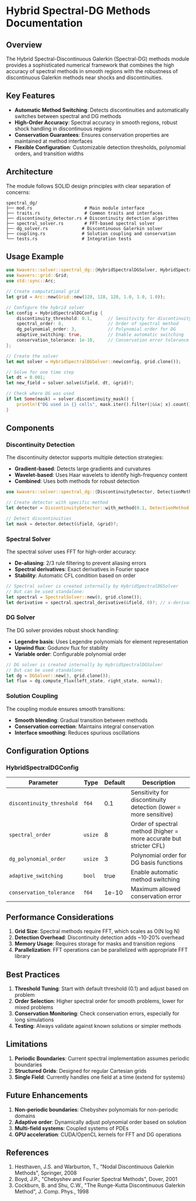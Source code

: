 # Hybrid Spectral-DG Methods Documentation

## Overview

The Hybrid Spectral-Discontinuous Galerkin (Spectral-DG) methods module provides a sophisticated numerical framework that combines the high accuracy of spectral methods in smooth regions with the robustness of discontinuous Galerkin methods near shocks and discontinuities.

## Key Features

- **Automatic Method Switching**: Detects discontinuities and automatically switches between spectral and DG methods
- **High-Order Accuracy**: Spectral accuracy in smooth regions, robust shock handling in discontinuous regions
- **Conservation Guarantees**: Ensures conservation properties are maintained at method interfaces
- **Flexible Configuration**: Customizable detection thresholds, polynomial orders, and transition widths

## Architecture

The module follows SOLID design principles with clear separation of concerns:

```
spectral_dg/
├── mod.rs                    # Main module interface
├── traits.rs                 # Common traits and interfaces
├── discontinuity_detector.rs # Discontinuity detection algorithms
├── spectral_solver.rs        # FFT-based spectral solver
├── dg_solver.rs             # Discontinuous Galerkin solver
├── coupling.rs              # Solution coupling and conservation
└── tests.rs                 # Integration tests
```

## Usage Example

```rust
use kwavers::solver::spectral_dg::{HybridSpectralDGSolver, HybridSpectralDGConfig};
use kwavers::grid::Grid;
use std::sync::Arc;

// Create computational grid
let grid = Arc::new(Grid::new(128, 128, 128, 1.0, 1.0, 1.0));

// Configure the hybrid solver
let config = HybridSpectralDGConfig {
    discontinuity_threshold: 0.1,      // Sensitivity for discontinuity detection
    spectral_order: 8,                 // Order of spectral method
    dg_polynomial_order: 3,            // Polynomial order for DG
    adaptive_switching: true,          // Enable automatic switching
    conservation_tolerance: 1e-10,     // Conservation error tolerance
};

// Create the solver
let mut solver = HybridSpectralDGSolver::new(config, grid.clone());

// Solve for one time step
let dt = 0.001;
let new_field = solver.solve(&field, dt, &grid)?;

// Check where DG was used
if let Some(mask) = solver.discontinuity_mask() {
    println!("DG used in {} cells", mask.iter().filter(|&&x| x).count());
}
```

## Components

### Discontinuity Detection

The discontinuity detector supports multiple detection strategies:

- **Gradient-based**: Detects large gradients and curvatures
- **Wavelet-based**: Uses Haar wavelets to identify high-frequency content
- **Combined**: Uses both methods for robust detection

```rust
use kwavers::solver::spectral_dg::{DiscontinuityDetector, DetectionMethod};

// Create detector with specific method
let detector = DiscontinuityDetector::with_method(0.1, DetectionMethod::Combined);

// Detect discontinuities
let mask = detector.detect(&field, &grid)?;
```

### Spectral Solver

The spectral solver uses FFT for high-order accuracy:

- **De-aliasing**: 2/3 rule filtering to prevent aliasing errors
- **Spectral derivatives**: Exact derivatives in Fourier space
- **Stability**: Automatic CFL condition based on order

```rust
// Spectral solver is created internally by HybridSpectralDGSolver
// But can be used standalone:
let spectral = SpectralSolver::new(8, grid.clone());
let derivative = spectral.spectral_derivative(&field, 0)?; // x-derivative
```

### DG Solver

The DG solver provides robust shock handling:

- **Legendre basis**: Uses Legendre polynomials for element representation
- **Upwind flux**: Godunov flux for stability
- **Variable order**: Configurable polynomial order

```rust
// DG solver is created internally by HybridSpectralDGSolver
// But can be used standalone:
let dg = DGSolver::new(3, grid.clone());
let flux = dg.compute_flux(left_state, right_state, normal);
```

### Solution Coupling

The coupling module ensures smooth transitions:

- **Smooth blending**: Gradual transition between methods
- **Conservation correction**: Maintains integral conservation
- **Interface smoothing**: Reduces spurious oscillations

## Configuration Options

### HybridSpectralDGConfig

| Parameter | Type | Default | Description |
|-----------|------|---------|-------------|
| `discontinuity_threshold` | `f64` | 0.1 | Sensitivity for discontinuity detection (lower = more sensitive) |
| `spectral_order` | `usize` | 8 | Order of spectral method (higher = more accurate but stricter CFL) |
| `dg_polynomial_order` | `usize` | 3 | Polynomial order for DG basis functions |
| `adaptive_switching` | `bool` | true | Enable automatic method switching |
| `conservation_tolerance` | `f64` | 1e-10 | Maximum allowed conservation error |

## Performance Considerations

1. **Grid Size**: Spectral methods require FFT, which scales as O(N log N)
2. **Detection Overhead**: Discontinuity detection adds ~10-20% overhead
3. **Memory Usage**: Requires storage for masks and transition regions
4. **Parallelization**: FFT operations can be parallelized with appropriate FFT library

## Best Practices

1. **Threshold Tuning**: Start with default threshold (0.1) and adjust based on problem
2. **Order Selection**: Higher spectral order for smooth problems, lower for mixed problems
3. **Conservation Monitoring**: Check conservation errors, especially for long simulations
4. **Testing**: Always validate against known solutions or simpler methods

## Limitations

1. **Periodic Boundaries**: Current spectral implementation assumes periodic boundaries
2. **Structured Grids**: Designed for regular Cartesian grids
3. **Single Field**: Currently handles one field at a time (extend for systems)

## Future Enhancements

1. **Non-periodic boundaries**: Chebyshev polynomials for non-periodic domains
2. **Adaptive order**: Dynamically adjust polynomial order based on solution
3. **Multi-field systems**: Coupled systems of PDEs
4. **GPU acceleration**: CUDA/OpenCL kernels for FFT and DG operations

## References

1. Hesthaven, J.S. and Warburton, T., "Nodal Discontinuous Galerkin Methods", Springer, 2008
2. Boyd, J.P., "Chebyshev and Fourier Spectral Methods", Dover, 2001
3. Cockburn, B. and Shu, C.W., "The Runge-Kutta Discontinuous Galerkin Method", J. Comp. Phys., 1998